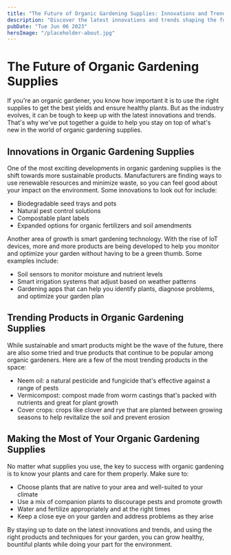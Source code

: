 ```yaml
---
title: "The Future of Organic Gardening Supplies: Innovations and Trends"
description: "Discover the latest innovations and trends shaping the future of organic gardening supplies. Learn about the best products for your organic garden and how to make the most of them."
pubDate: "Tue Jun 06 2023"
heroImage: "/placeholder-about.jpg"
---
```


# The Future of Organic Gardening Supplies

If you&#39;re an organic gardener, you know how important it is to use the right supplies to get the best yields and ensure healthy plants. But as the industry evolves, it can be tough to keep up with the latest innovations and trends. That&#39;s why we&#39;ve put together a guide to help you stay on top of what&#39;s new in the world of organic gardening supplies.

## Innovations in Organic Gardening Supplies

One of the most exciting developments in organic gardening supplies is the shift towards more sustainable products. Manufacturers are finding ways to use renewable resources and minimize waste, so you can feel good about your impact on the environment. Some innovations to look out for include:

- Biodegradable seed trays and pots
- Natural pest control solutions
- Compostable plant labels
- Expanded options for organic fertilizers and soil amendments

Another area of growth is smart gardening technology. With the rise of IoT devices, more and more products are being developed to help you monitor and optimize your garden without having to be a green thumb. Some examples include:

- Soil sensors to monitor moisture and nutrient levels
- Smart irrigation systems that adjust based on weather patterns
- Gardening apps that can help you identify plants, diagnose problems, and optimize your garden plan

## Trending Products in Organic Gardening Supplies

While sustainable and smart products might be the wave of the future, there are also some tried and true products that continue to be popular among organic gardeners. Here are a few of the most trending products in the space:

- Neem oil: a natural pesticide and fungicide that&#39;s effective against a range of pests
- Vermicompost: compost made from worm castings that&#39;s packed with nutrients and great for plant growth
- Cover crops: crops like clover and rye that are planted between growing seasons to help revitalize the soil and prevent erosion

## Making the Most of Your Organic Gardening Supplies

No matter what supplies you use, the key to success with organic gardening is to know your plants and care for them properly. Make sure to:

- Choose plants that are native to your area and well-suited to your climate
- Use a mix of companion plants to discourage pests and promote growth
- Water and fertilize appropriately and at the right times
- Keep a close eye on your garden and address problems as they arise

By staying up to date on the latest innovations and trends, and using the right products and techniques for your garden, you can grow healthy, bountiful plants while doing your part for the environment.